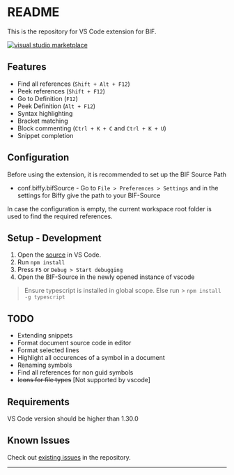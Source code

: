 # README

This is the repository for VS Code extension for BIF.

[![visual studio marketplace](https://vsmarketplacebadge.apphb.com/version-short/spoorthi.biffy.svg)](https://marketplace.visualstudio.com/items?itemName=spoorthi.biffy)


## Features

* Find all references (`Shift + Alt + F12`)
* Peek references (`Shift + F12`)
* Go to Definition (`F12`)
* Peek Definition (`Alt + F12`)
* Syntax highlighting 
* Bracket matching 
* Block commenting (`Ctrl + K + C` and `Ctrl + K + U`)
* Snippet completion


## Configuration
Before using the extension, it is recommended to set up the BIF Source Path
* conf.biffy.bifSource -
Go to `File > Preferences > Settings` and in the settings for Biffy give the path to your BIF-Source

In case the configuration is empty, the current workspace root folder is used to find the required references.


## Setup - Development

1. Open the [source](https://github.com/spoon611/Biffy) in VS Code.
2. Run `npm install`
3. Press `F5` or `Debug > Start debugging`
4. Open the BIF-Source in the newly opened instance of vscode

> Ensure typescript is installed in global scope. Else run >  `npm install -g typescript`


## TODO

* Extending snippets
* Format document source code in editor
* Format selected lines
* Highlight all occurences of a symbol in a document
* Renaming symbols
* Find all references for non guid symbols
* ~~Icons for file types~~ [Not supported by vscode]


## Requirements

VS Code version should be higher than 1.30.0


## Known Issues

Check out [existing issues](https://github.com/spoon611/Biffy/issues) in the repository.

-----------------------------------------------------------------------------------------------------------

